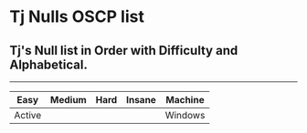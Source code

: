 # Tj Nulls OSCP list
## Tj's Null list in Order with Difficulty and Alphabetical. 

------------------- 


| Easy | Medium | Hard | Insane | Machine |
|------|--------|------|--------|---------|
| Active |      |      |        | Windows |
